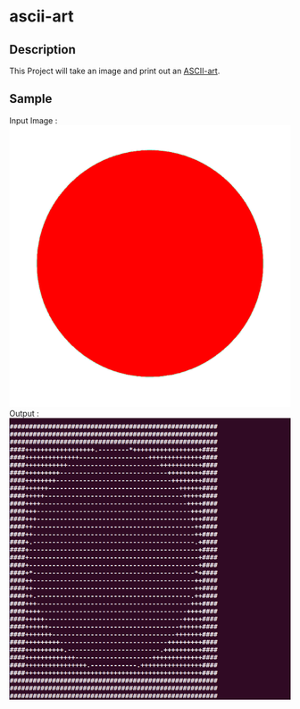 # ascii-art

## Description
This Project will take an image and print out an [ASCII-art](https://en.wikipedia.org/wiki/ASCII_art).

## Sample
Input Image :
![input_image](sample_image.png)
Output :
![output_image](sample_output.png)
